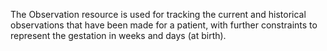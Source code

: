The Observation resource is used for tracking the current and historical observations that have been made for a patient, with further constraints to represent the gestation in weeks and days (at birth).